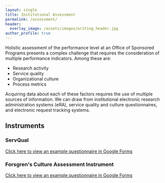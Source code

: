 ```yaml
---
layout: single
title: Institutional Assessment
permalink: /assessment/
header:
  overlay_image: /assets/images/writing_header.jpg
author_profile: true
--- 
```


Holistic assessment of the performance level at an Office of Sponsored Programs presents a complex challenge that requires the consideration of multiple performance indicators. Among these are:
- Research activity
- Service quality
- Organizational culture
- Process metrics

Acquiring data about each of these factors requires the use of multiple sources of information. We can draw from institutional electronic research administration systems (eRA), service quality and culture questionnaires, and electronic request tracking systems.

## Instruments

### ServQual

[Click here to view an example questionnaire in Google Forms](/servqual/)

### Forsgren's Culture Assessment Instrument

[Click here to view an example questionnaire in Google Forms](/culture/)
